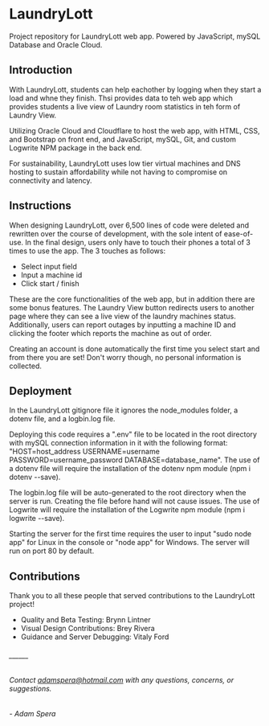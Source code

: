 # LaundryLott
Project repository for LaundryLott web app. Powered by JavaScript, mySQL Database and Oracle Cloud.

## Introduction

With LaundryLott, students can help eachother by logging when they start a load and whne they finish. Thsi provides data to teh web app which provides students a live view of Laundry room statistics in teh form of Laundry View.

Utilizing Oracle Cloud and Cloudflare to host the web app, with HTML, CSS, and Bootstrap on front end, and JavaScript, mySQL, Git, and custom Logwrite NPM package in the back end.

For sustainability, LaundryLott uses low tier virtual machines and DNS hosting to sustain affordability while not having to compromise on connectivity and latency.

## Instructions

When designing LaundryLott, over 6,500 lines of code were deleted and rewritten over the course of development, with the sole intent of ease-of-use. In the final design, users only have to touch their phones a total of 3 times to use the app. The 3 touches as follows:
- Select input field
- Input a machine id
- Click start / finish

These are the core functionalities of the web app, but in addition there are some bonus features. The Laundry View button redirects users to another page where they can see a live view of the laundry machines status. Additionally, users can report outages by inputting a machine ID and clicking the footer which reports the machine as out of order.

Creating an account is done automatically the first time you select start and from there you are set! Don't worry though, no personal information is collected.

## Deployment

In the LaundryLott gitignore file it ignores the node_modules folder, a dotenv file, and a logbin.log file.

Deploying this code requires a ".env" file to be located in the root directory with mySQL connection information in it with the following format:
"HOST=host_address
USERNAME=username
PASSWORD=username_password
DATABASE=database_name".
The use of a dotenv file will require the installation of the dotenv npm module (npm i dotenv --save).

The logbin.log file will be auto-generated to the root directory when the server is run. Creating the file before hand will not cause issues. The use of Logwrite will require the installation of the Logwrite npm module (npm i logwrite --save).

Starting the server for the first time requires the user to input "sudo node app" for Linux in the console or "node app" for Windows. The server will run on port 80 by default.

## Contributions 
Thank you to all these people that served contributions to the LaundryLott project!
- Quality and Beta Testing: Brynn Lintner
- Visual Design Contributions: Brey Rivera
- Guidance and Server Debugging: Vitaly Ford

######  ______
###### Contact adamspera@hotmail.com with any questions, concerns, or suggestions. 
###### - Adam Spera

